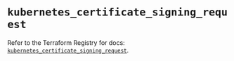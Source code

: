 # `kubernetes_certificate_signing_request`

Refer to the Terraform Registry for docs: [`kubernetes_certificate_signing_request`](https://registry.terraform.io/providers/hashicorp/kubernetes/2.36.0/docs/resources/certificate_signing_request).
